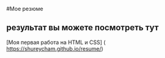 #Мое резюме
## результат вы можете посмотреть тут
[Моя первая работа на HTML и CSS] ( https://shureycham.github.io/resume/)
